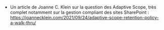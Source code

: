 * Un article de Joanne C. Klein sur la question des Adaptive Scope, très complet notamment sur la gestion compliant des sites SharePoint :
https://joannecklein.com/2021/09/24/adaptive-scope-retention-policy-a-walk-thru/